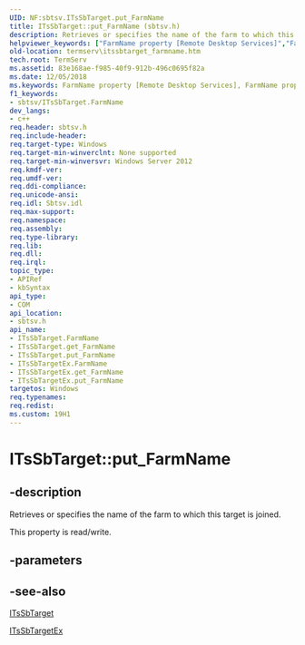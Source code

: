 ```yaml
---
UID: NF:sbtsv.ITsSbTarget.put_FarmName
title: ITsSbTarget::put_FarmName (sbtsv.h)
description: Retrieves or specifies the name of the farm to which this target is joined.
helpviewer_keywords: ["FarmName property [Remote Desktop Services]","FarmName property [Remote Desktop Services]","ITsSbTarget interface","FarmName property [Remote Desktop Services]","ITsSbTargetEx interface","ITsSbTarget interface [Remote Desktop Services]","FarmName property","ITsSbTarget.FarmName","ITsSbTarget.put_FarmName","ITsSbTarget::FarmName","ITsSbTarget::get_FarmName","ITsSbTarget::put_FarmName","ITsSbTargetEx interface [Remote Desktop Services]","FarmName property","ITsSbTargetEx.FarmName","ITsSbTargetEx::get_FarmName","ITsSbTargetEx::put_FarmName","put_FarmName","sbtsv/ITsSbTarget::FarmName","sbtsv/ITsSbTarget::get_FarmName","sbtsv/ITsSbTarget::put_FarmName","sbtsv/ITsSbTargetEx::FarmName","sbtsv/ITsSbTargetEx::get_FarmName","sbtsv/ITsSbTargetEx::put_FarmName","termserv.itssbtarget_farmname"]
old-location: termserv\itssbtarget_farmname.htm
tech.root: TermServ
ms.assetid: 83e168ae-f985-40f9-912b-496c0695f82a
ms.date: 12/05/2018
ms.keywords: FarmName property [Remote Desktop Services], FarmName property [Remote Desktop Services],ITsSbTarget interface, FarmName property [Remote Desktop Services],ITsSbTargetEx interface, ITsSbTarget interface [Remote Desktop Services],FarmName property, ITsSbTarget.FarmName, ITsSbTarget.put_FarmName, ITsSbTarget::FarmName, ITsSbTarget::get_FarmName, ITsSbTarget::put_FarmName, ITsSbTargetEx interface [Remote Desktop Services],FarmName property, ITsSbTargetEx.FarmName, ITsSbTargetEx::get_FarmName, ITsSbTargetEx::put_FarmName, put_FarmName, sbtsv/ITsSbTarget::FarmName, sbtsv/ITsSbTarget::get_FarmName, sbtsv/ITsSbTarget::put_FarmName, sbtsv/ITsSbTargetEx::FarmName, sbtsv/ITsSbTargetEx::get_FarmName, sbtsv/ITsSbTargetEx::put_FarmName, termserv.itssbtarget_farmname
f1_keywords:
- sbtsv/ITsSbTarget.FarmName
dev_langs:
- c++
req.header: sbtsv.h
req.include-header: 
req.target-type: Windows
req.target-min-winverclnt: None supported
req.target-min-winversvr: Windows Server 2012
req.kmdf-ver: 
req.umdf-ver: 
req.ddi-compliance: 
req.unicode-ansi: 
req.idl: Sbtsv.idl
req.max-support: 
req.namespace: 
req.assembly: 
req.type-library: 
req.lib: 
req.dll: 
req.irql: 
topic_type:
- APIRef
- kbSyntax
api_type:
- COM
api_location:
- sbtsv.h
api_name:
- ITsSbTarget.FarmName
- ITsSbTarget.get_FarmName
- ITsSbTarget.put_FarmName
- ITsSbTargetEx.FarmName
- ITsSbTargetEx.get_FarmName
- ITsSbTargetEx.put_FarmName
targetos: Windows
req.typenames: 
req.redist: 
ms.custom: 19H1
---
```


# ITsSbTarget::put_FarmName


## -description


Retrieves or specifies the name of the farm to which this target is joined.

This property is read/write.


## -parameters


## -see-also




<a href="https://docs.microsoft.com/windows/desktop/api/sbtsv/nn-sbtsv-itssbtarget">ITsSbTarget</a>



<a href="https://docs.microsoft.com/windows/desktop/TermServ/itssbtargetex">ITsSbTargetEx</a>
 

 


